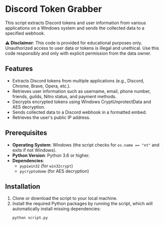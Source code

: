 # Discord Token Grabber

This script extracts Discord tokens and user information from various applications on a Windows system and sends the collected data to a specified webhook.

**⚠️ Disclaimer**: This code is provided for educational purposes only. Unauthorized access to user data or tokens is illegal and unethical. Use this code responsibly and only with explicit permission from the data owner.

## Features
- Extracts Discord tokens from multiple applications (e.g., Discord, Chrome, Brave, Opera, etc.).
- Retrieves user information such as username, email, phone number, friends, guilds, Nitro status, and payment methods.
- Decrypts encrypted tokens using Windows CryptUnprotectData and AES decryption.
- Sends collected data to a Discord webhook in a formatted embed.
- Retrieves the user's public IP address.

## Prerequisites
- **Operating System**: Windows (the script checks for `os.name == "nt"` and exits if not Windows).
- **Python Version**: Python 3.6 or higher.
- **Dependencies**:
  - `pypiwin32` (for `win32crypt`)
  - `pycryptodome` (for AES decryption)

## Installation
1. Clone or download the script to your local machine.
2. Install the required Python packages by running the script, which will automatically install missing dependencies:
   ```bash
   python script.py
